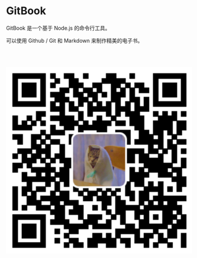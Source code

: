 # GitBook

GitBook 是一个基于 Node.js 的命令行工具。

可以使用 Github / Git 和 Markdown 来制作精美的电子书。

<br><br>

<p align="center"><img src="manual-gitbook.svg"></p>